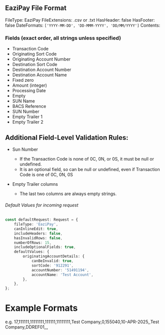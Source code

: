 ## EaziPay File Format

FileType: EaziPay
FileExtensions: .csv or .txt
HasHeader: false
HasFooter: false
DateFormats: `['YYYY-MM-DD', 'DD-MMM-YYYY', 'DD/MM/YYYY']`
Contents:

### Fields (exact order, all strings unless specified)

-   Transaction Code
-   Originating Sort Code
-   Originating Account Number
-   Destination Sort Code
-   Destination Account Number
-   Destination Account Name
-   Fixed zero
-   Amount (integer)
-   Processing Date
-   Empty
-   SUN Name
-   BACS Reference
-   SUN Number
-   Empty Trailer 1
-   Empty Trailer 2

## Additional Field-Level Validation Rules:

-   Sun Number

    -   If the Transaction Code is none of 0C, 0N, or 0S, it must be null or undefined.
    -   It is an optional field, so can be null or undefined, even if Transaction Code is one of 0C, 0N, 0S

-   Empty Trailer columns
    -   The last two columns are always empty strings.
        ​

###### Default Values for incoming request

```typescript
const defaultRequest: Request = {
    fileType: 'EaziPay',
    canInlineEdit: true,
    includeHeaders: false,
    hasInvalidRows: false,
    numberOfRows: 15,
    includeOptionalFields: true,
    defaultValues: {
        originatingAccountDetails: {
            canBeInvalid: true,
            sortCode: '912291',
            accountNumber: '51491194',
            accountName: 'Test Account',
        },
    },
};
```

# Example Formats

e.g. 17,111111,11111111,111111,11111111,Test Company,0,155040,10-APR-2025,,Test Company,DDREF01,,,
